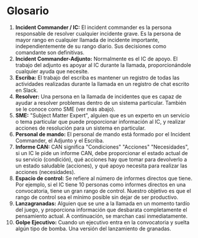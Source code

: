 
# Glosario

1. **Incident Commander / IC:** El incident commander es la persona responsable de resolver cualquier incidente grave. Es la persona de mayor rango en cualquier llamada de incidente importante, independientemente de su rango diario. Sus decisiones como comandante son definitivas.
1. **Incident Commander-Adjunto:** Normalmente es el IC de apoyo. El trabajo del adjunto es apoyar al IC durante la llamada, proporcionándole cualquier ayuda que necesite.
1. **Escriba:** El trabajo del escriba es mantener un registro de todas las actividades realizadas durante la llamada en un registro de chat escrito en Slack.
1. **Resolver:** Una persona en la llamada de incidentes que es capaz de ayudar a resolver problemas dentro de un sistema particular. También se le conoce como SME (ver más abajo).
1. **SME:** "Subject Matter Expert", alguien que es un experto en un servicio o tema particular que puede proporcionar información al IC, y realizar acciones de resolución para un sistema en particular.
1. **Personal de mando:** El personal de mando está formado por el Incident Commander, el Adjunto y el Escriba.
1. **Informe CAN:** CAN significa "Condiciones" "Acciones" "Necesidades", si un IC le pide un informe CAN, debe proporcionar el estado actual de su servicio (condición), qué acciones hay que tomar para devolverlo a un estado saludable (acciones), y qué apoyo necesita para realizar las acciones (necesidades).
1. **Espacio de control:** Se refiere al número de informes directos que tiene. Por ejemplo, si el IC tiene 10 personas como informes directos en una convocatoria, tiene un gran rango de control. Nuestro objetivo es que el rango de control sea el mínimo posible sin dejar de ser productivo.
1. **Lanzagranadas:** Alguien que se une a la llamada en un momento tardío del juego, y proporciona información que desbarata completamente el pensamiento actual. A continuación, se marchan casi inmediatamente.
1. **Golpe Ejecutivo:** Cuando un ejecutivo entra en la convocatoria y suelta algún tipo de bomba. Una versión del lanzamiento de granadas.

